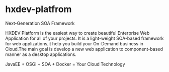 # hxdev-platfrom
Next-Generation SOA Framework

HXDEV Platform is the easiest way to create beautiful Enterprise Web Application for all of your projects. It is a light-weight SOA-based framework for web applizations,it help you build your On-Demand business in Cloud.The main goal is develop a new web application to component-based manner as a desktop applications.


JavaEE + OSGi + SOA + Docker = Your Cloud Technology
